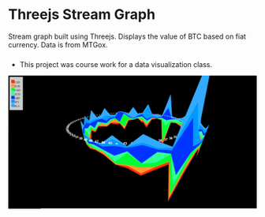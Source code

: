 # Threejs Stream Graph
Stream graph built using Threejs. Displays the value of BTC based on fiat currency. Data is from MTGox.

###
- This project was course work for a data visualization class.

![Demo Image](stream.png)
